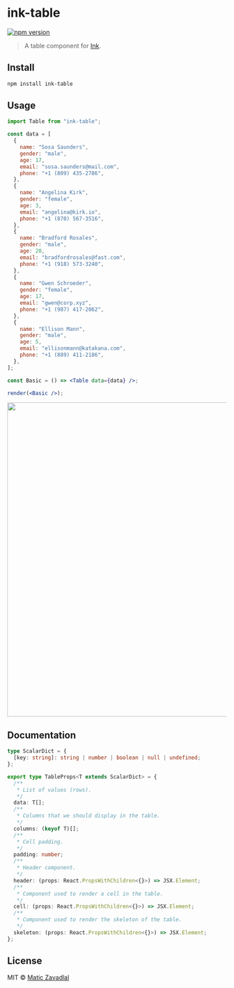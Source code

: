 # ink-table

[![npm version](https://badge.fury.io/js/ink-table.svg)](https://badge.fury.io/js/ink-table)

> A table component for [Ink](https://github.com/vadimdemedes/ink).

## Install

```bash
npm install ink-table
```

## Usage

```jsx
import Table from "ink-table";

const data = [
  {
    name: "Sosa Saunders",
    gender: "male",
    age: 17,
    email: "sosa.saunders@mail.com",
    phone: "+1 (809) 435-2786",
  },
  {
    name: "Angelina Kirk",
    gender: "female",
    age: 3,
    email: "angelina@kirk.io",
    phone: "+1 (870) 567-3516",
  },
  {
    name: "Bradford Rosales",
    gender: "male",
    age: 20,
    email: "bradfordrosales@fast.com",
    phone: "+1 (918) 573-3240",
  },
  {
    name: "Gwen Schroeder",
    gender: "female",
    age: 17,
    email: "gwen@corp.xyz",
    phone: "+1 (987) 417-2062",
  },
  {
    name: "Ellison Mann",
    gender: "male",
    age: 5,
    email: "ellisonmann@katakana.com",
    phone: "+1 (889) 411-2186",
  },
];

const Basic = () => <Table data={data} />;

render(<Basic />);
```

<img src="media/demo.png" width="720">

## Documentation

```ts
type ScalarDict = {
  [key: string]: string | number | boolean | null | undefined;
};

export type TableProps<T extends ScalarDict> = {
  /**
   * List of values (rows).
   */
  data: T[];
  /**
   * Columns that we should display in the table.
   */
  columns: (keyof T)[];
  /**
   * Cell padding.
   */
  padding: number;
  /**
   * Header component.
   */
  header: (props: React.PropsWithChildren<{}>) => JSX.Element;
  /**
   * Component used to render a cell in the table.
   */
  cell: (props: React.PropsWithChildren<{}>) => JSX.Element;
  /**
   * Component used to render the skeleton of the table.
   */
  skeleton: (props: React.PropsWithChildren<{}>) => JSX.Element;
};
```

## License

MIT © [Matic Zavadlal](http://github.com/maticzav)
